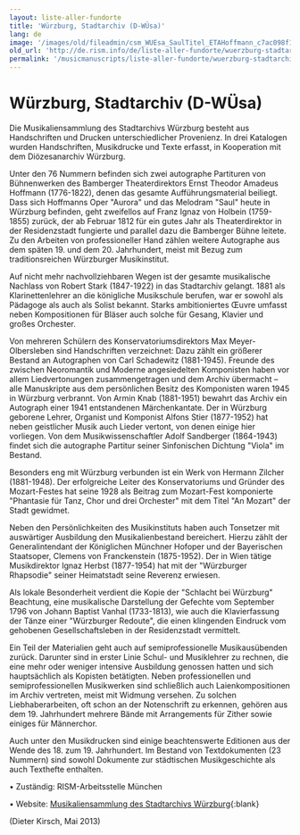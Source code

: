 ```yaml
---
layout: liste-aller-fundorte
title: 'Würzburg, Stadtarchiv (D-WÜsa)'
lang: de
image: '/images/old/fileadmin/csm_WUEsa_SaulTitel_ETAHoffmann_c7ac098f18.jpg'
old_url: 'http://de.rism.info/de/liste-aller-fundorte/wuerzburg-stadtarchiv-wuesa.html'
permalink: '/musicmanuscripts/liste-aller-fundorte/wuerzburg-stadtarchiv-wuesa.html'
---
```



# Würzburg, Stadtarchiv (D-WÜsa)

Die Musikaliensammlung des Stadtarchivs Würzburg besteht aus Handschriften und Drucken unterschiedlicher Provenienz. In drei Katalogen wurden Handschriften, Musikdrucke und Texte erfasst, in Kooperation mit dem Diözesanarchiv Würzburg.

Unter den 76 Nummern befinden sich zwei autographe Partituren von Bühnenwerken des Bamberger Theaterdirektors Ernst Theodor Amadeus Hoffmann (1776-1822), denen das gesamte Aufführungsmaterial beiliegt. Dass sich Hoffmanns Oper "Aurora" und das Melodram "Saul" heute in Würzburg befinden, geht zweifellos auf Franz Ignaz von Holbein (1759-1855) zurück, der ab Februar 1812 für ein gutes Jahr als Theaterdirektor in der Residenzstadt fungierte und parallel dazu die Bamberger Bühne leitete. Zu den Arbeiten von professioneller Hand zählen weitere Autographe aus dem späten 19. und dem 20. Jahrhundert, meist mit Bezug zum traditionsreichen Würzburger Musikinstitut. 

Auf nicht mehr nachvollziehbaren Wegen ist der gesamte musikalische Nachlass von Robert Stark (1847-1922) in das Stadtarchiv gelangt. 1881 als Klarinettenlehrer an die königliche Musikschule berufen, war er sowohl als Pädagoge als auch als Solist bekannt. Starks ambitioniertes Œuvre umfasst neben Kompositionen für Bläser auch solche für Gesang, Klavier und großes Orchester.

Von mehreren Schülern des Konservatoriumsdirektors Max Meyer-Olbersleben sind Handschriften verzeichnet: Dazu zählt ein größerer Bestand an Autographen von Carl Schadewitz (1881-1945). Freunde des zwischen Neoromantik und Moderne angesiedelten Komponisten haben vor allem Liedvertonungen zusammengetragen und dem Archiv übermacht – alle Manuskripte aus dem persönlichen Besitz des Komponisten waren 1945 in Würzburg verbrannt. Von Armin Knab (1881-1951) bewahrt das Archiv ein Autograph einer 1941 entstandenen Märchenkantate. Der in Würzburg geborene Lehrer, Organist und Komponist Alfons Stier (1877-1952) hat neben geistlicher Musik auch Lieder vertont, von denen einige hier vorliegen. Von dem Musikwissenschaftler Adolf Sandberger (1864-1943) findet sich die autographe Partitur seiner Sinfonischen Dichtung "Viola" im Bestand.

Besonders eng mit Würzburg verbunden ist ein Werk von Hermann Zilcher (1881-1948). Der erfolgreiche Leiter des Konservatoriums und Gründer des Mozart-Festes hat seine 1928 als Beitrag zum Mozart-Fest komponierte "Phantasie für Tanz, Chor und drei Orchester" mit dem Titel "An Mozart" der Stadt gewidmet.

Neben den Persönlichkeiten des Musikinstituts haben auch Tonsetzer mit auswärtiger Ausbildung den Musikalienbestand bereichert. Hierzu zählt der Generalintendant der Königlichen Münchner Hofoper und der Bayerischen Staatsoper, Clemens von Franckenstein (1875-1952). Der in Wien tätige Musikdirektor Ignaz Herbst (1877-1954) hat mit der "Würzburger Rhapsodie" seiner Heimatstadt seine Reverenz erwiesen. 

Als lokale Besonderheit verdient die Kopie der "Schlacht bei Würzburg" Beachtung, eine musikalische Darstellung der Gefechte vom September 1796 von Johann Baptist Vanhal (1733-1813), wie auch die Klavierfassung der Tänze einer "Würzburger Redoute", die einen klingenden Eindruck vom gehobenen Gesellschaftsleben in der Residenzstadt vermittelt.

Ein Teil der Materialien geht auch auf semiprofessionelle Musikausübenden zurück. Darunter sind in erster Linie Schul- und Musiklehrer zu rechnen, die eine mehr oder weniger intensive Ausbildung genossen hatten und sich hauptsächlich als Kopisten betätigten. Neben professionellen und semiprofessionellen Musikwerken sind schließlich auch Laienkompositionen im Archiv vertreten, meist mit Widmung versehen. Zu solchen Liebhaberarbeiten, oft schon an der Notenschrift zu erkennen, gehören aus dem 19. Jahrhundert mehrere Bände mit Arrangements für Zither sowie einiges für Männerchor.

Auch unter den Musikdrucken sind einige beachtenswerte Editionen aus der Wende des 18. zum 19. Jahrhundert. Im Bestand von Textdokumenten (23 Nummern) sind sowohl Dokumente zur städtischen Musikgeschichte als auch Texthefte enthalten. 

• Zuständig: RISM-Arbeitsstelle München

• Website: [Musikaliensammlung des Stadtarchivs Würzburg](https://www.wuerzburg.de/themen/kultur-bildung-kulturangebot/stadtarchiv/bestaendeundbenutzung/402989.Musikaliensammlung-des-Stadtarchivs.html "Opens external link in new window"){:blank}


(Dieter Kirsch, Mai 2013)




